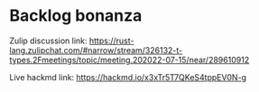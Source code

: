 # Backlog bonanza

Zulip discussion link: https://rust-lang.zulipchat.com/#narrow/stream/326132-t-types.2Fmeetings/topic/meeting.202022-07-15/near/289610912

Live hackmd link: https://hackmd.io/x3xTr5T7QKeS4tppEV0N-g
